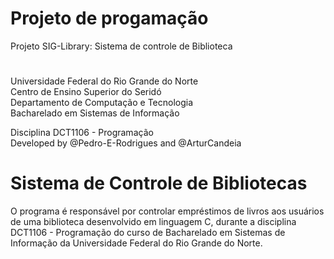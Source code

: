 # Projeto de progamação 
Projeto SIG-Library: Sistema de controle de Biblioteca 

#

Universidade Federal do Rio Grande do Norte \
Centro de Ensino Superior do Seridó \
Departamento de Computação e Tecnologia \
Bacharelado em Sistemas de Informação

Disciplina DCT1106 - Programação \
Developed by @Pedro-E-Rodrigues and @ArturCandeia

# Sistema de Controle de Bibliotecas 

O programa é responsável por controlar empréstimos de livros aos usuários de uma biblioteca desenvolvido em linguagem C, durante a disciplina DCT1106 - Programação do curso de Bacharelado em Sistemas de Informação da Universidade Federal do Rio Grande do Norte. 

